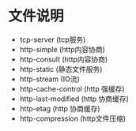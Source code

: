 # 文件说明

- tcp-server (tcp服务)
- http-simple (http内容协商)
- http-consult (http内容协商)
- http-static (静态文件服务)
- http-stream (IO流)
- http-cache-control (http 强缓存)
- http-last-modified (http 协商缓存)
- http-etag (http 协商缓存)
- http-compression (http文件压缩)
